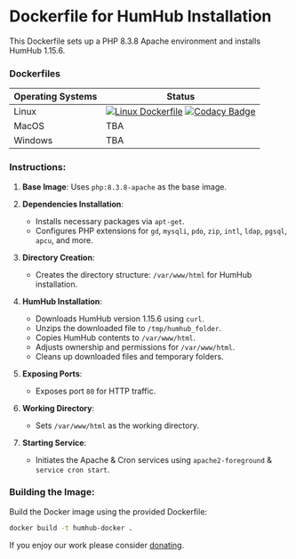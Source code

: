# Dockerfile for HumHub Installation

This Dockerfile sets up a PHP 8.3.8 Apache environment and installs HumHub 1.15.6.

### Dockerfiles
| Operating Systems | Status |
|-------------------|--------|
| Linux             | [![Linux Dockerfile](https://github.com/GreenMeteor/humhub-docker/actions/workflows/test.yml/badge.svg)](https://github.com/GreenMeteor/humhub-docker/actions/workflows/test.yml) [![Codacy Badge](https://app.codacy.com/project/badge/Grade/b2581f3610ad4c418d44e8c325ca7f28)](https://app.codacy.com/gh/GreenMeteor/humhub-docker/dashboard?utm_source=gh&utm_medium=referral&utm_content=&utm_campaign=Badge_grade) |
| MacOS             | TBA    |
| Windows           | TBA    |

### Instructions:

1. **Base Image**: Uses `php:8.3.8-apache` as the base image.

2. **Dependencies Installation**:
   - Installs necessary packages via `apt-get`.
   - Configures PHP extensions for `gd`, `mysqli`, `pdo`, `zip`, `intl`, `ldap`, `pgsql`, `apcu`, and more.

3. **Directory Creation**:
   - Creates the directory structure: `/var/www/html` for HumHub installation.

4. **HumHub Installation**:
   - Downloads HumHub version 1.15.6 using `curl`.
   - Unzips the downloaded file to `/tmp/humhub_folder`.
   - Copies HumHub contents to `/var/www/html`.
   - Adjusts ownership and permissions for `/var/www/html`.
   - Cleans up downloaded files and temporary folders.

5. **Exposing Ports**:
   - Exposes port `80` for HTTP traffic.

6. **Working Directory**:
   - Sets `/var/www/html` as the working directory.

7. **Starting Service**:
   - Initiates the Apache & Cron services using `apache2-foreground` & `service cron start`.

### Building the Image:

Build the Docker image using the provided Dockerfile:

```bash
docker build -t humhub-docker .
```
If you enjoy our work please consider [donating](https://donate.stripe.com/00g7uJ4gb7UZePu8wM).
